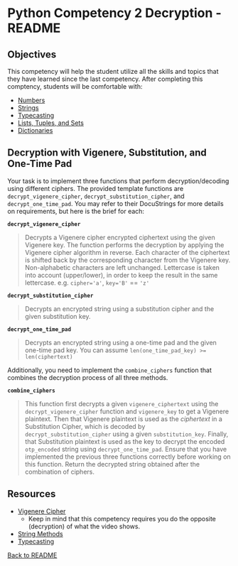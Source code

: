 # Python Competency 2 Decryption - README

## Objectives

This competency will help the student utilize all the skills and topics that they have learned since the last competency. After completing this comptency, students will be comfortable with:

- [Numbers](../1.09_numbers/README.md)
- [Strings](../1.10_strings/README.md)
- [Typecasting](../1.11_typecasting/README.md)
- [Lists, Tuples, and Sets](../1.12_lists_tuples_and_sets/README.md)
- [Dictionaries](../1.13_dictionaries/README.md)


## Decryption with Vigenere, Substitution, and One-Time Pad

Your task is to implement three functions that perform decryption/decoding using different ciphers. The provided template functions are `decrypt_vigenere_cipher`, `decrypt_substitution_cipher`, and `decrypt_one_time_pad`. You may refer to their DocuStrings for more details on requirements, but here is the brief for each:

**`decrypt_vigenere_cipher`**
> Decrypts a Vigenere cipher encrypted ciphertext using the given Vigenere key. The function performs the decryption by applying the Vigenere cipher algorithm in reverse. Each character of the ciphertext is shifted back by the corresponding character from the Vigenere key. Non-alphabetic characters are left unchanged. Lettercase is taken into account (upper/lower), in order to keep the result in the same lettercase. e.g. `cipher='a'`, `key='B'` == `'z'`

**`decrypt_substitution_cipher`**
> Decrypts an encrypted string using a substitution cipher and the given substitution key.

**`decrypt_one_time_pad`**
> Decrypts an encrypted string using a one-time pad and the given one-time pad key. You can assume `len(one_time_pad_key) >= len(ciphertext)`

Additionally, you need to implement the `combine_ciphers` function that combines the decryption process of all three methods.

**`combine_ciphers`**
> This function first decrypts a given `vigenere_ciphertext` using the `decrypt_vigenere_cipher` function and `vigenere_key` to get a Vigenere plaintext. Then that Vigenere plaintext is used as the *ciphertext* in a Substitution Cipher, which is decoded by `decrypt_substitution_cipher` using a given `substitution_key`. Finally, that Substitution plaintext is used as the key to decrypt the encoded `otp_encoded` string using `decrypt_one_time_pad`. Ensure that you have implemented the previous three functions correctly before working on this function. Return the decrypted string obtained after the combination of ciphers.


## Resources

- [Vigenere Cipher](https://www.youtube.com/watch?v=SkJcmCaHqS0)
    - Keep in mind that this competency requires you do the opposite (decryption) of what the video shows.
- [String Methods](https://www.w3schools.com/python/python_ref_string.asp)
- [Typecasting](../1.11_typecasting/typecasting.md)

[Back to README](README.md)
